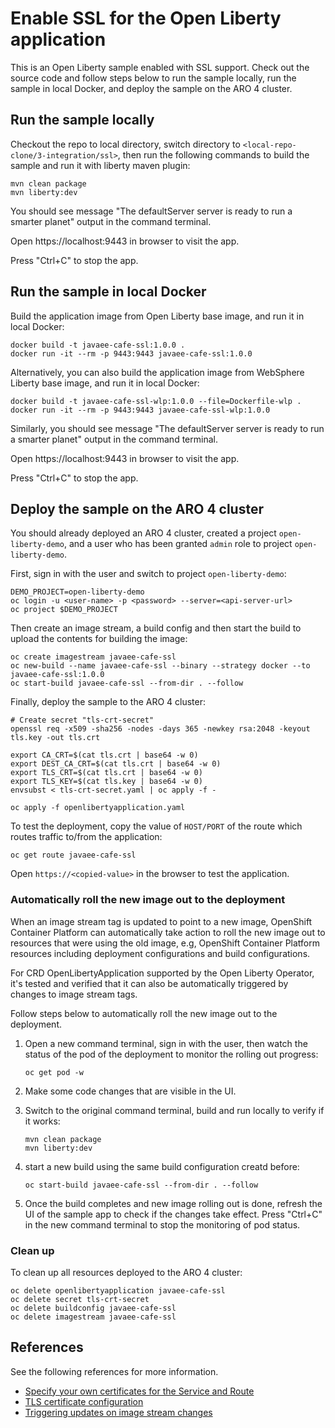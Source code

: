 # Enable SSL for the Open Liberty application

This is an Open Liberty sample enabled with SSL support. Check out the source code and follow steps below to run the sample locally, run the sample in local Docker, and deploy the sample on the ARO 4 cluster.

## Run the sample locally

Checkout the repo to local directory, switch directory to `<local-repo-clone/3-integration/ssl>`, then run the following commands to build the sample and run it with liberty maven plugin:

```
mvn clean package
mvn liberty:dev
```

You should see message "The defaultServer server is ready to run a smarter planet" output in the command terminal.

Open https://localhost:9443 in browser to visit the app.

Press "Ctrl+C" to stop the app. 

## Run the sample in local Docker

Build the application image from Open Liberty base image, and run it in local Docker:

```
docker build -t javaee-cafe-ssl:1.0.0 .
docker run -it --rm -p 9443:9443 javaee-cafe-ssl:1.0.0
```

Alternatively, you can also build the application image from WebSphere Liberty base image, and run it in local Docker:

```
docker build -t javaee-cafe-ssl-wlp:1.0.0 --file=Dockerfile-wlp .
docker run -it --rm -p 9443:9443 javaee-cafe-ssl-wlp:1.0.0
```

Similarly, you should see message "The defaultServer server is ready to run a smarter planet" output in the command terminal.

Open https://localhost:9443 in browser to visit the app.

Press "Ctrl+C" to stop the app.  

## Deploy the sample on the ARO 4 cluster

You should already deployed an ARO 4 cluster, created a project `open-liberty-demo`, and a user who has been granted `admin` role to project `open-liberty-demo`.

First, sign in with the user and switch to project `open-liberty-demo`:

```
DEMO_PROJECT=open-liberty-demo
oc login -u <user-name> -p <password> --server=<api-server-url>
oc project $DEMO_PROJECT
```

Then create an image stream, a build config and then start the build to upload the contents for building the image: 

```
oc create imagestream javaee-cafe-ssl
oc new-build --name javaee-cafe-ssl --binary --strategy docker --to javaee-cafe-ssl:1.0.0
oc start-build javaee-cafe-ssl --from-dir . --follow
```

Finally, deploy the sample to the ARO 4 cluster:

```
# Create secret "tls-crt-secret"
openssl req -x509 -sha256 -nodes -days 365 -newkey rsa:2048 -keyout tls.key -out tls.crt

export CA_CRT=$(cat tls.crt | base64 -w 0)
export DEST_CA_CRT=$(cat tls.crt | base64 -w 0)
export TLS_CRT=$(cat tls.crt | base64 -w 0)
export TLS_KEY=$(cat tls.key | base64 -w 0)
envsubst < tls-crt-secret.yaml | oc apply -f -

oc apply -f openlibertyapplication.yaml
```

To test the deployment, copy the value of `HOST/PORT` of the route which routes traffic to/from the application:

```
oc get route javaee-cafe-ssl
```

Open `https://<copied-value>` in the browser to test the application.

### Automatically roll the new image out to the deployment

When an image stream tag is updated to point to a new image, OpenShift Container Platform can automatically take action to roll the new image out to resources that were using the old image, e.g,  OpenShift Container Platform resources including deployment configurations and build configurations.

For CRD OpenLibertyApplication supported by the Open Liberty Operator, it's tested and verified that it can also be automatically triggered by changes to image stream tags.

Follow steps below to automatically roll the new image out to the deployment.

1. Open a new command terminal, sign in with the user, then watch the status of the pod of the deployment to monitor the rolling out progress:

   ```
   oc get pod -w
   ```

1. Make some code changes that are visible in the UI.
1. Switch to the original command terminal, build and run locally to verify if it works:

   ```
   mvn clean package
   mvn liberty:dev
   ```

1. start a new build using the same build configuration creatd before:

   ```
   oc start-build javaee-cafe-ssl --from-dir . --follow
   ```

1. Once the build completes and new image rolling out is done, refresh the UI of the sample app to check if the changes take effect. Press "Ctrl+C" in the new command terminal to stop the monitoring of pod status.

### Clean up

To clean up all resources deployed to the ARO 4 cluster:

```
oc delete openlibertyapplication javaee-cafe-ssl
oc delete secret tls-crt-secret
oc delete buildconfig javaee-cafe-ssl
oc delete imagestream javaee-cafe-ssl
```

## References

See the following references for more information.

* [Specify your own certificates for the Service and Route](https://github.com/application-stacks/runtime-component-operator/blob/main/doc/user-guide-v1beta2.adoc#certificates)
* [TLS certificate configuration](https://github.com/OpenLiberty/ci.docker/blob/master/SECURITY.md#tls-certificate-configuration)
* [Triggering updates on image stream changes](https://docs.openshift.com/container-platform/4.9/openshift_images/triggering-updates-on-imagestream-changes.html)